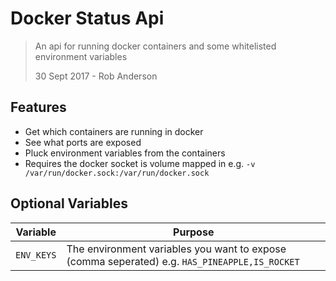 # Docker Status Api

> An api for running docker containers and some whitelisted environment variables
>
> 30 Sept 2017 - Rob Anderson

## Features

- Get which containers are running in docker
- See what ports are exposed
- Pluck environment variables from the containers
- Requires the docker socket is volume mapped in e.g. `-v /var/run/docker.sock:/var/run/docker.sock`

## Optional Variables

| Variable   | Purpose                                                                                       |
| ---------- | --------------------------------------------------------------------------------------------- |
| `ENV_KEYS` | The environment variables you want to expose (comma seperated) e.g. `HAS_PINEAPPLE,IS_ROCKET` |
